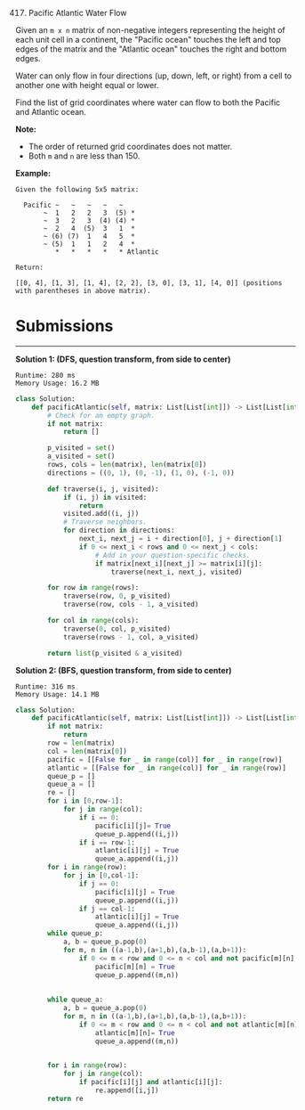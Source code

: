 417. Pacific Atlantic Water Flow

Given an `m x n` matrix of non-negative integers representing the height of each unit cell in a continent, the "Pacific ocean" touches the left and top edges of the matrix and the "Atlantic ocean" touches the right and bottom edges.

Water can only flow in four directions (up, down, left, or right) from a cell to another one with height equal or lower.

Find the list of grid coordinates where water can flow to both the Pacific and Atlantic ocean.

**Note:**

* The order of returned grid coordinates does not matter.
* Both `m` and `n` are less than 150.
 

**Example:**
```
Given the following 5x5 matrix:

  Pacific ~   ~   ~   ~   ~ 
       ~  1   2   2   3  (5) *
       ~  3   2   3  (4) (4) *
       ~  2   4  (5)  3   1  *
       ~ (6) (7)  1   4   5  *
       ~ (5)  1   1   2   4  *
          *   *   *   *   * Atlantic

Return:

[[0, 4], [1, 3], [1, 4], [2, 2], [3, 0], [3, 1], [4, 0]] (positions with parentheses in above matrix).
```

# Submissions
---
**Solution 1: (DFS, question transform, from side to center)**
```
Runtime: 280 ms
Memory Usage: 16.2 MB
```
```python
class Solution:
    def pacificAtlantic(self, matrix: List[List[int]]) -> List[List[int]]:
        # Check for an empty graph.
        if not matrix:
            return []

        p_visited = set()
        a_visited = set()
        rows, cols = len(matrix), len(matrix[0])
        directions = ((0, 1), (0, -1), (1, 0), (-1, 0))

        def traverse(i, j, visited):
            if (i, j) in visited:
                return
            visited.add((i, j))
            # Traverse neighbors.
            for direction in directions:
                next_i, next_j = i + direction[0], j + direction[1]
                if 0 <= next_i < rows and 0 <= next_j < cols:
                    # Add in your question-specific checks.
                    if matrix[next_i][next_j] >= matrix[i][j]:
                        traverse(next_i, next_j, visited)

        for row in range(rows):
            traverse(row, 0, p_visited)
            traverse(row, cols - 1, a_visited)

        for col in range(cols):
            traverse(0, col, p_visited)
            traverse(rows - 1, col, a_visited)

        return list(p_visited & a_visited)
```

**Solution 2: (BFS, question transform, from side to center)**
```
Runtime: 316 ms
Memory Usage: 14.1 MB
```
```python
class Solution:
    def pacificAtlantic(self, matrix: List[List[int]]) -> List[List[int]]:
        if not matrix:
            return 
        row = len(matrix)
        col = len(matrix[0])
        pacific = [[False for _ in range(col)] for _ in range(row)]
        atlantic = [[False for _ in range(col)] for _ in range(row)]
        queue_p = []
        queue_a = []
        re = []
        for i in [0,row-1]:
            for j in range(col):
                if i == 0:
                    pacific[i][j]= True
                    queue_p.append((i,j))
                if i == row-1:
                    atlantic[i][j] = True
                    queue_a.append((i,j))
        for i in range(row):
            for j in [0,col-1]:
                if j == 0:
                    pacific[i][j] = True
                    queue_p.append((i,j))
                if j == col-1:
                    atlantic[i][j] = True
                    queue_a.append((i,j))
        while queue_p:
            a, b = queue_p.pop(0)
            for m, n in ((a-1,b),(a+1,b),(a,b-1),(a,b+1)):
                if 0 <= m < row and 0 <= n < col and not pacific[m][n] and matrix[m][n] >= matrix[a][b]:
                    pacific[m][n] = True
                    queue_p.append((m,n))
   
                
        while queue_a:
            a, b = queue_a.pop(0)
            for m, n in ((a-1,b),(a+1,b),(a,b-1),(a,b+1)):
                if 0 <= m < row and 0 <= n < col and not atlantic[m][n] and matrix[m][n] >= matrix[a][b]:
                    atlantic[m][n]= True
                    queue_a.append((m,n))
   

        for i in range(row):
            for j in range(col):
                if pacific[i][j] and atlantic[i][j]:
                    re.append([i,j])
        return re
```